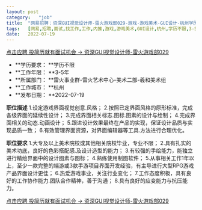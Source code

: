 ```yaml
---
layout:	post
category:	"job"
title:	"网易招聘：资深GUI视觉设计师-雷火游戏部029-游戏-游戏美术-GUI设计-杭州学历不限3-5年"
tags:	[网易,招聘,面试,找工作,工作,内推,游戏,游戏美术,GUI设计,杭州,学历不限,3-5年]
date:	2022-07-19
---
```


[点击应聘 投简历就有面试机会 -> 资深GUI视觉设计师-雷火游戏部029](http://mobile.bole.netease.com/bole/boleDetail?id=4312&employeeId=346f03c3cda5f04c&key=all)



- **学历要求： **学历不限
- **工作年限： **3-5年
- **所属部门： **雷火事业群-雷火艺术中心-美术二部-羲和美术组
- **工作城市： **杭州
- **发布日期： **2022-07-19



**职位描述**
1.设定游戏界面视觉创意.风格；
2.按照已定界面风格的原形标准，完成各级界面的延续性设计；
3.完成界面相关标志.图标.图素的设计与绘制；
4.完成界面相关的动态.动画设计；
5.跟进设计效果最终在产品的实现，保证设计品质与实现品质一致；
6.有效管理界面资源，对界面编辑器等工具.方法进行合理优化。



**职位要求**
1.大专及以上美术院校或其他相关院校毕业，专业不限；
2.具有扎实的美术功底，良好的色彩搭配感.及设计造型的能力；
3.有较强的手绘能力，能独立进行精绘界面中的设计图素与图标；
4.熟练使用制图软件；
5.从事相关工作1年以上，至少一款完整的端游或3款手游项目界面开发经验，有主导进行大型RPG游戏产品界面设计更佳；
6.热爱游戏事业，关注行业变化；
7.工作态度积极，具有良好的工作协作能力.团队合作精神，善于沟通；
8.具有良好的应变能力与抗压能力。



[点击应聘 投简历就有面试机会 -> 资深GUI视觉设计师-雷火游戏部029](http://mobile.bole.netease.com/bole/boleDetail?id=4312&employeeId=346f03c3cda5f04c&key=all)